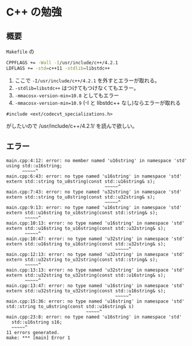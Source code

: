 C++ の勉強
==============

## 概要

`Makefile` の

``` sh
CPPFLAGS += -Wall -I/usr/include/c++/4.2.1
LDFLAGS += -std=c++11 -stdlib=libstdc++
```

1. ここで `-I/usr/include/c++/4.2.1` を外すとエラーが取れる。
2. `-stdlib=libstdc++` はつけてもつけなくてもエラー。
3. `-mmacosx-version-min=10.8` としてもエラー
3. `-mmacosx-version-min=10.9` (-I と libstdc++ なし)ならエラーが取れる

 
```
#include <ext/codecvt_specializations.h>
```
がしたいので /usr/include/c++/4.2.1/ を読んで欲しい。


## エラー

```
main.cpp:4:12: error: no member named 'u16string' in namespace 'std'
using std::u16string;
      ~~~~~^
main.cpp:6:43: error: no type named 'u16string' in namespace 'std'
extern std::string to_u8string(const std::u16string& s);
                                     ~~~~~^
main.cpp:7:43: error: no type named 'u32string' in namespace 'std'
extern std::string to_u8string(const std::u32string& s);
                                     ~~~~~^
main.cpp:9:13: error: no type named 'u16string' in namespace 'std'
extern std::u16string to_u16string(const std::string& s);
       ~~~~~^
main.cpp:10:13: error: no type named 'u16string' in namespace 'std'
extern std::u16string to_u16string(const std::u32string& s);
       ~~~~~^
main.cpp:10:47: error: no type named 'u32string' in namespace 'std'
extern std::u16string to_u16string(const std::u32string& s);
                                         ~~~~~^
main.cpp:12:13: error: no type named 'u32string' in namespace 'std'
extern std::u32string to_u32string(const std::string& s);
       ~~~~~^
main.cpp:13:13: error: no type named 'u32string' in namespace 'std'
extern std::u32string to_u32string(const std::u16string& s);
       ~~~~~^
main.cpp:13:47: error: no type named 'u16string' in namespace 'std'
extern std::u32string to_u32string(const std::u16string& s);
                                         ~~~~~^
main.cpp:15:36: error: no type named 'u16string' in namespace 'std'
std::string to_u8string(const std::u16string& s)
                              ~~~~~^
main.cpp:23:8: error: no type named 'u16string' in namespace 'std'
  std::u16string s16;
  ~~~~~^
11 errors generated.
make: *** [main] Error 1
```
